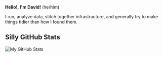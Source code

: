 **Hello!, I'm David!** (he/him)

I run, analyze data, stitch together infrastructure, and generally try to make things tidier than 
how I found them.

## Silly GitHub Stats

![My GitHub Stats](https://github-readme-stats.vercel.app/api?username=davidski&show_icons=true&count_private=true&theme=dracula&custom_title=Metrics%20are%20not%20the%20sum%20of%20a%20person.&hide_rank=true&disable_animations=true&hude_border=true)
